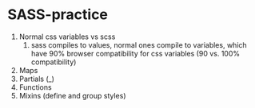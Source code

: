 # SASS-practice

1. Normal css variables vs scss
   1. sass compiles to values, normal ones compile to variables, which have 90% browser compatibility for css variables (90 vs. 100% compatibility)
2. Maps
3. Partials (\_)
4. Functions
5. Mixins (define and group styles)
